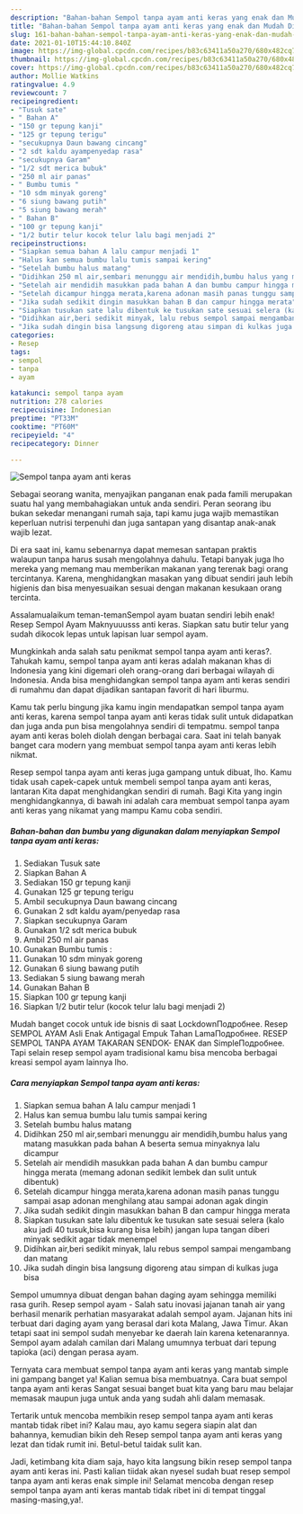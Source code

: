 ```yaml
---
description: "Bahan-bahan Sempol tanpa ayam anti keras yang enak dan Mudah Dibuat"
title: "Bahan-bahan Sempol tanpa ayam anti keras yang enak dan Mudah Dibuat"
slug: 161-bahan-bahan-sempol-tanpa-ayam-anti-keras-yang-enak-dan-mudah-dibuat
date: 2021-01-10T15:44:10.840Z
image: https://img-global.cpcdn.com/recipes/b83c63411a50a270/680x482cq70/sempol-tanpa-ayam-anti-keras-foto-resep-utama.jpg
thumbnail: https://img-global.cpcdn.com/recipes/b83c63411a50a270/680x482cq70/sempol-tanpa-ayam-anti-keras-foto-resep-utama.jpg
cover: https://img-global.cpcdn.com/recipes/b83c63411a50a270/680x482cq70/sempol-tanpa-ayam-anti-keras-foto-resep-utama.jpg
author: Mollie Watkins
ratingvalue: 4.9
reviewcount: 7
recipeingredient:
- "Tusuk sate"
- " Bahan A"
- "150 gr tepung kanji"
- "125 gr tepung terigu"
- "secukupnya Daun bawang cincang"
- "2 sdt kaldu ayampenyedap rasa"
- "secukupnya Garam"
- "1/2 sdt merica bubuk"
- "250 ml air panas"
- " Bumbu tumis "
- "10 sdm minyak goreng"
- "6 siung bawang putih"
- "5 siung bawang merah"
- " Bahan B"
- "100 gr tepung kanji"
- "1/2 butir telur kocok telur lalu bagi menjadi 2"
recipeinstructions:
- "Siapkan semua bahan A lalu campur menjadi 1"
- "Halus kan semua bumbu lalu tumis sampai kering"
- "Setelah bumbu halus matang"
- "Didihkan 250 ml air,sembari menunggu air mendidih,bumbu halus yang matang masukkan pada bahan A beserta semua minyaknya lalu dicampur"
- "Setelah air mendidih masukkan pada bahan A dan bumbu campur hingga merata (memang adonan sedikit lembek dan sulit untuk dibentuk)"
- "Setelah dicampur hingga merata,karena adonan masih panas tunggu sampai asap adonan menghilang atau sampai adonan agak dingin"
- "Jika sudah sedikit dingin masukkan bahan B dan campur hingga merata"
- "Siapkan tusukan sate lalu dibentuk ke tusukan sate sesuai selera (kalo aku jadi 40 tusuk,bisa kurang bisa lebih) jangan lupa tangan diberi minyak sedikit agar tidak menempel"
- "Didihkan air,beri sedikit minyak, lalu rebus sempol sampai mengambang dan matang"
- "Jika sudah dingin bisa langsung digoreng atau simpan di kulkas juga bisa"
categories:
- Resep
tags:
- sempol
- tanpa
- ayam

katakunci: sempol tanpa ayam 
nutrition: 278 calories
recipecuisine: Indonesian
preptime: "PT33M"
cooktime: "PT60M"
recipeyield: "4"
recipecategory: Dinner

---
```



![Sempol tanpa ayam anti keras](https://img-global.cpcdn.com/recipes/b83c63411a50a270/680x482cq70/sempol-tanpa-ayam-anti-keras-foto-resep-utama.jpg)

Sebagai seorang wanita, menyajikan panganan enak pada famili merupakan suatu hal yang membahagiakan untuk anda sendiri. Peran seorang ibu bukan sekedar menangani rumah saja, tapi kamu juga wajib memastikan keperluan nutrisi terpenuhi dan juga santapan yang disantap anak-anak wajib lezat.

Di era  saat ini, kamu sebenarnya dapat memesan santapan praktis walaupun tanpa harus susah mengolahnya dahulu. Tetapi banyak juga lho mereka yang memang mau memberikan makanan yang terenak bagi orang tercintanya. Karena, menghidangkan masakan yang dibuat sendiri jauh lebih higienis dan bisa menyesuaikan sesuai dengan makanan kesukaan orang tercinta. 

Assalamualaikum teman-temanSempol ayam buatan sendiri lebih enak! Resep Sempol Ayam Maknyuuusss anti keras. Siapkan satu butir telur yang sudah dikocok lepas untuk lapisan luar sempol ayam.

Mungkinkah anda salah satu penikmat sempol tanpa ayam anti keras?. Tahukah kamu, sempol tanpa ayam anti keras adalah makanan khas di Indonesia yang kini digemari oleh orang-orang dari berbagai wilayah di Indonesia. Anda bisa menghidangkan sempol tanpa ayam anti keras sendiri di rumahmu dan dapat dijadikan santapan favorit di hari liburmu.

Kamu tak perlu bingung jika kamu ingin mendapatkan sempol tanpa ayam anti keras, karena sempol tanpa ayam anti keras tidak sulit untuk didapatkan dan juga anda pun bisa mengolahnya sendiri di tempatmu. sempol tanpa ayam anti keras boleh diolah dengan berbagai cara. Saat ini telah banyak banget cara modern yang membuat sempol tanpa ayam anti keras lebih nikmat.

Resep sempol tanpa ayam anti keras juga gampang untuk dibuat, lho. Kamu tidak usah capek-capek untuk membeli sempol tanpa ayam anti keras, lantaran Kita dapat menghidangkan sendiri di rumah. Bagi Kita yang ingin menghidangkannya, di bawah ini adalah cara membuat sempol tanpa ayam anti keras yang nikamat yang mampu Kamu coba sendiri.

<!--inarticleads1-->

##### Bahan-bahan dan bumbu yang digunakan dalam menyiapkan Sempol tanpa ayam anti keras:

1. Sediakan Tusuk sate
1. Siapkan  Bahan A
1. Sediakan 150 gr tepung kanji
1. Gunakan 125 gr tepung terigu
1. Ambil secukupnya Daun bawang cincang
1. Gunakan 2 sdt kaldu ayam/penyedap rasa
1. Siapkan secukupnya Garam
1. Gunakan 1/2 sdt merica bubuk
1. Ambil 250 ml air panas
1. Gunakan  Bumbu tumis :
1. Gunakan 10 sdm minyak goreng
1. Gunakan 6 siung bawang putih
1. Sediakan 5 siung bawang merah
1. Gunakan  Bahan B
1. Siapkan 100 gr tepung kanji
1. Siapkan 1/2 butir telur (kocok telur lalu bagi menjadi 2)


Mudah banget cocok untuk ide bisnis di saat LockdownПодробнее. Resep SEMPOL AYAM Asli Enak Antigagal Empuk Tahan LamaПодробнее. RESEP SEMPOL TANPA AYAM TAKARAN SENDOK- ENAK dan SimpleПодробнее. Tapi selain resep sempol ayam tradisional kamu bisa mencoba berbagai kreasi sempol ayam lainnya lho. 

<!--inarticleads2-->

##### Cara menyiapkan Sempol tanpa ayam anti keras:

1. Siapkan semua bahan A lalu campur menjadi 1
1. Halus kan semua bumbu lalu tumis sampai kering
1. Setelah bumbu halus matang
1. Didihkan 250 ml air,sembari menunggu air mendidih,bumbu halus yang matang masukkan pada bahan A beserta semua minyaknya lalu dicampur
1. Setelah air mendidih masukkan pada bahan A dan bumbu campur hingga merata (memang adonan sedikit lembek dan sulit untuk dibentuk)
1. Setelah dicampur hingga merata,karena adonan masih panas tunggu sampai asap adonan menghilang atau sampai adonan agak dingin
1. Jika sudah sedikit dingin masukkan bahan B dan campur hingga merata
1. Siapkan tusukan sate lalu dibentuk ke tusukan sate sesuai selera (kalo aku jadi 40 tusuk,bisa kurang bisa lebih) jangan lupa tangan diberi minyak sedikit agar tidak menempel
1. Didihkan air,beri sedikit minyak, lalu rebus sempol sampai mengambang dan matang
1. Jika sudah dingin bisa langsung digoreng atau simpan di kulkas juga bisa


Sempol umumnya dibuat dengan bahan daging ayam sehingga memiliki rasa gurih. Resep sempol ayam - Salah satu inovasi jajanan tanah air yang berhasil menarik perhatian masyarakat adalah sempol ayam. Jajanan hits ini terbuat dari daging ayam yang berasal dari kota Malang, Jawa Timur. Akan tetapi saat ini sempol sudah menyebar ke daerah lain karena ketenarannya. Sempol ayam adalah camilan dari Malang umumnya terbuat dari tepung tapioka (aci) dengan perasa ayam. 

Ternyata cara membuat sempol tanpa ayam anti keras yang mantab simple ini gampang banget ya! Kalian semua bisa membuatnya. Cara buat sempol tanpa ayam anti keras Sangat sesuai banget buat kita yang baru mau belajar memasak maupun juga untuk anda yang sudah ahli dalam memasak.

Tertarik untuk mencoba membikin resep sempol tanpa ayam anti keras mantab tidak ribet ini? Kalau mau, ayo kamu segera siapin alat dan bahannya, kemudian bikin deh Resep sempol tanpa ayam anti keras yang lezat dan tidak rumit ini. Betul-betul taidak sulit kan. 

Jadi, ketimbang kita diam saja, hayo kita langsung bikin resep sempol tanpa ayam anti keras ini. Pasti kalian tiidak akan nyesel sudah buat resep sempol tanpa ayam anti keras enak simple ini! Selamat mencoba dengan resep sempol tanpa ayam anti keras mantab tidak ribet ini di tempat tinggal masing-masing,ya!.

